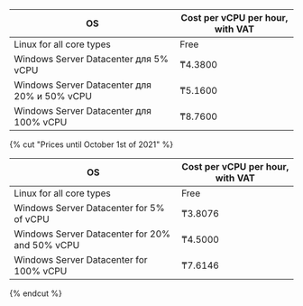 OS | Cost per vCPU per hour, with VAT
--- | ---
Linux for all core types | Free
Windows Server Datacenter для 5% vCPU | ₸4.3800
Windows Server Datacenter для 20% и 50% vCPU | ₸5.1600
Windows Server Datacenter для 100% vCPU | ₸8.7600

{% cut "Prices until October 1st of 2021" %}

OS | Cost per vCPU per hour, with VAT
--- | ---
Linux for all core types | Free
Windows Server Datacenter for 5% of vCPU | ₸3.8076
Windows Server Datacenter for 20% and 50% vCPU | ₸4.5000
Windows Server Datacenter for 100% vCPU | ₸7.6146

{% endcut %}
